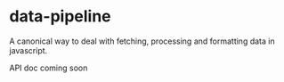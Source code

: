 # data-pipeline
A canonical way to deal with fetching, processing and formatting data in javascript.

API doc coming soon
